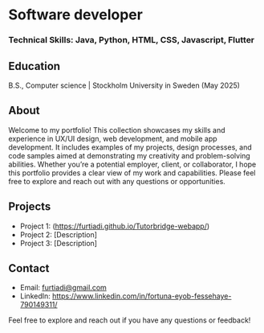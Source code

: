 # Software developer
### Technical Skills: Java, Python, HTML, CSS, Javascript, Flutter
## Education
B.S., Computer science | Stockholm University in Sweden (May 2025)

## About
Welcome to my portfolio! This collection showcases my skills and experience in UX/UI design, web development, and mobile app development. It includes examples of my projects, design processes, and code samples aimed at demonstrating my creativity and problem-solving abilities. Whether you’re a potential employer, client, or collaborator, I hope this portfolio provides a clear view of my work and capabilities. Please feel free to explore and reach out with any questions or opportunities.

## Projects
- Project 1:  (https://furtiadi.github.io/Tutorbridge-webapp/)
- Project 2: [Description]
- Project 3: [Description]

## Contact
- Email: furtiadi@gmail.com
- LinkedIn: https://www.linkedin.com/in/fortuna-eyob-fessehaye-790149311/

Feel free to explore and reach out if you have any questions or feedback!
